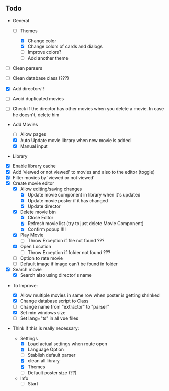 ## Todo

- General

  - [ ] Themes

    - [x] Change color
    - [x] Change colors of cards and dialogs
    - [ ] Improve colors?
    - [ ] Add another theme

* [ ] Clean parsers
* [ ] Clean database class (???)
* [x] Add directors!!

* [ ] Avoid duplicated movies
* [ ] Check if the director has other movies when you delete a movie. In case he doesn't, delete him

* Add Movies

  - [ ] Allow pages
  - [x] Auto Update movie library when new movie is added
  - [x] Manual input

* Library

- [x] Enable library cache
- [x] Add 'viewed or not viewed' to movies and also to the editor (toggle)
- [x] Filter movies by 'viewed or not viewed'
- [x] Create movie editor
  - [x] Allow editing/saving changes
    - [x] Update movie component in library when it's updated
    - [x] Update movie poster if it has changed
    - [x] Update director
  - [x] Delete movie btn
    - [x] Close Editor
    - [x] Refresh movie list (try to just delete Movie Component)
    - [x] Confirm popup !!!!
  - [x] Play Movie
    - [ ] Throw Exception if file not found ???
  - [x] Open Location
    - [ ] Throw Exception if folder not found ???
  - [ ] Option to rate movie
  - [ ] Default image if image can't be found in folder
- [x] Search movie
  - [x] Search also using director's name
- To Improve:

  - [x] Allow multiple movies in same row when poster is getting shrinked
  - [x] Change database script to Class
  - [ ] Change name from "extractor" to "parser"
  - [x] Set min windows size
  - [ ] Set lang="ts" in all vue files

- Think if this is really necessary:

  - Settings
    - [x] Load actual settings when route open
    - [x] Language Option
    - [ ] Stablish default parser
    - [x] clean all library
    - [x] Themes
    - [ ] Default poster size (??)
  - Info
    - [ ] Start
